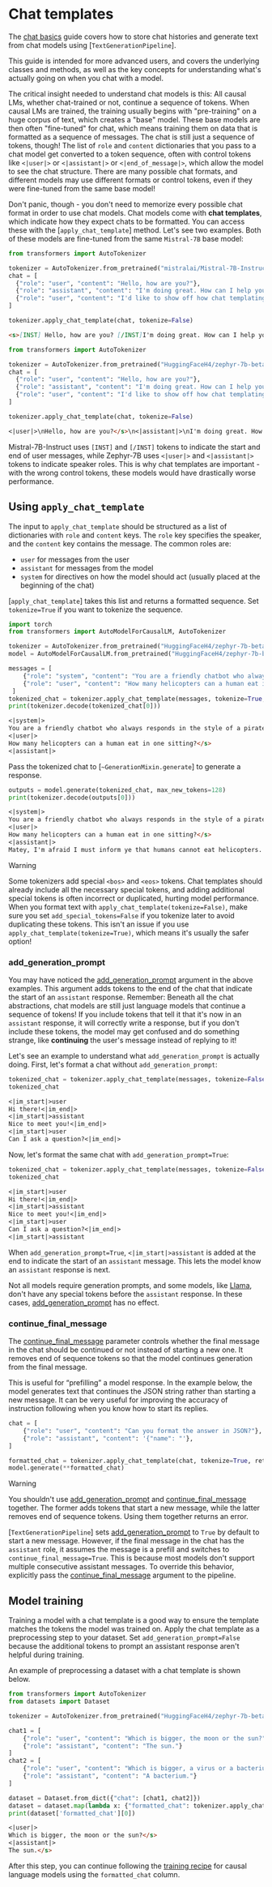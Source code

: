<!--Copyright 2024 The HuggingFace Team. All rights reserved.

Licensed under the Apache License, Version 2.0 (the "License"); you may not use this file except in compliance with
the License. You may obtain a copy of the License at

http://www.apache.org/licenses/LICENSE-2.0

Unless required by applicable law or agreed to in writing, software distributed under the License is distributed on
an "AS IS" BASIS, WITHOUT WARRANTIES OR CONDITIONS OF ANY KIND, either express or implied. See the License for the
specific language governing permissions and limitations under the License.

⚠️ Note that this file is in Markdown but contain specific syntax for our doc-builder (similar to MDX) that may not be
rendered properly in your Markdown viewer.

-->

# Chat templates

The [chat basics](./conversations) guide covers how to store chat histories and generate text from chat models using [`TextGenerationPipeline`].

This guide is intended for more advanced users, and covers the underlying classes and methods, as well as the key concepts for understanding what's actually going on when you chat with a model.

The critical insight needed to understand chat models is this: All causal LMs, whether chat-trained or not, continue a sequence of tokens. When causal LMs are trained, the training usually begins with "pre-training" on a huge corpus of text, which creates a "base" model.
These base models are then often "fine-tuned" for chat, which means training them on data that is formatted as a sequence of messages. The chat is still just a sequence of tokens, though! The list of `role` and `content` dictionaries that you pass
to a chat model get converted to a token sequence, often with control tokens like `<|user|>` or `<|assistant|>` or `<|end_of_message|>`, which allow the model to see the chat structure.
There are many possible chat formats, and different models may use different formats or control tokens, even if they were fine-tuned from the same base model!

Don't panic, though - you don't need to memorize every possible chat format in order to use chat models. Chat models come with **chat templates**, which indicate how they expect chats to be formatted.
You can access these with the [`apply_chat_template`] method. Let's see two examples. Both of these models are fine-tuned from the same `Mistral-7B` base model:

<hfoptions id="template">
<hfoption id="Mistral">

```py
from transformers import AutoTokenizer

tokenizer = AutoTokenizer.from_pretrained("mistralai/Mistral-7B-Instruct-v0.1")
chat = [
  {"role": "user", "content": "Hello, how are you?"},
  {"role": "assistant", "content": "I'm doing great. How can I help you today?"},
  {"role": "user", "content": "I'd like to show off how chat templating works!"},
]

tokenizer.apply_chat_template(chat, tokenize=False)
```

```md
<s>[INST] Hello, how are you? [/INST]I'm doing great. How can I help you today?</s> [INST] I'd like to show off how chat templating works! [/INST]
```

</hfoption>
<hfoption id="Zephyr">

```py
from transformers import AutoTokenizer

tokenizer = AutoTokenizer.from_pretrained("HuggingFaceH4/zephyr-7b-beta")
chat = [
  {"role": "user", "content": "Hello, how are you?"},
  {"role": "assistant", "content": "I'm doing great. How can I help you today?"},
  {"role": "user", "content": "I'd like to show off how chat templating works!"},
]

tokenizer.apply_chat_template(chat, tokenize=False)
```

```md
<|user|>\nHello, how are you?</s>\n<|assistant|>\nI'm doing great. How can I help you today?</s>\n<|user|>\nI'd like to show off how chat templating works!</s>\n
```

</hfoption>
</hfoptions>

Mistral-7B-Instruct uses `[INST]` and `[/INST]` tokens to indicate the start and end of user messages, while Zephyr-7B uses `<|user|>` and `<|assistant|>` tokens to indicate speaker roles. This is why chat templates are important - with the wrong control tokens, these models would have drastically worse performance.

## Using `apply_chat_template`

The input to `apply_chat_template` should be structured as a list of dictionaries with `role` and `content` keys. The `role` key specifies the speaker, and the `content` key contains the message. The common roles are:

 - `user` for messages from the user
 - `assistant` for messages from the model
 - `system` for directives on how the model should act (usually placed at the beginning of the chat)

[`apply_chat_template`] takes this list and returns a formatted sequence. Set `tokenize=True` if you want to tokenize the sequence.

```py
import torch
from transformers import AutoModelForCausalLM, AutoTokenizer

tokenizer = AutoTokenizer.from_pretrained("HuggingFaceH4/zephyr-7b-beta")
model = AutoModelForCausalLM.from_pretrained("HuggingFaceH4/zephyr-7b-beta", device_map="auto", dtype=torch.bfloat16)

messages = [
    {"role": "system", "content": "You are a friendly chatbot who always responds in the style of a pirate",},
    {"role": "user", "content": "How many helicopters can a human eat in one sitting?"},
 ]
tokenized_chat = tokenizer.apply_chat_template(messages, tokenize=True, add_generation_prompt=True, return_tensors="pt")
print(tokenizer.decode(tokenized_chat[0]))
```

```md
<|system|>
You are a friendly chatbot who always responds in the style of a pirate</s>
<|user|>
How many helicopters can a human eat in one sitting?</s>
<|assistant|>
```

Pass the tokenized chat to [`~GenerationMixin.generate`] to generate a response.

```py
outputs = model.generate(tokenized_chat, max_new_tokens=128) 
print(tokenizer.decode(outputs[0]))
```

```md
<|system|>
You are a friendly chatbot who always responds in the style of a pirate</s>
<|user|>
How many helicopters can a human eat in one sitting?</s>
<|assistant|>
Matey, I'm afraid I must inform ye that humans cannot eat helicopters. Helicopters are not food, they are flying machines. Food is meant to be eaten, like a hearty plate o' grog, a savory bowl o' stew, or a delicious loaf o' bread. But helicopters, they be for transportin' and movin' around, not for eatin'. So, I'd say none, me hearties. None at all.
```

> [!WARNING]
> Some tokenizers add special `<bos>` and `<eos>` tokens. Chat templates should already include all the necessary special tokens, and adding additional special tokens is often incorrect or duplicated, hurting model performance. When you format text with `apply_chat_template(tokenize=False)`, make sure you set `add_special_tokens=False` if you tokenize later to avoid duplicating these tokens.
> This isn't an issue if you use `apply_chat_template(tokenize=True)`, which means it's usually the safer option!

### add_generation_prompt

You may have noticed the [add_generation_prompt](https://huggingface.co/docs/transformers/internal/tokenization_utils#transformers.PreTrainedTokenizerBase.apply_chat_template.add_generation_prompt) argument in the above examples.
This argument adds tokens to the end of the chat that indicate the start of an `assistant` response. Remember: Beneath all the chat abstractions, chat models are still just language models that continue a sequence of tokens!
If you include tokens that tell it that it's now in an `assistant` response, it will correctly write a response, but if you don't include these tokens, the model may get confused and do something strange, like **continuing** the user's message instead of replying to it!

Let's see an example to understand what `add_generation_prompt` is actually doing. First, let's format a chat without `add_generation_prompt`:

```py
tokenized_chat = tokenizer.apply_chat_template(messages, tokenize=False, add_generation_prompt=False)
tokenized_chat
```

```md
<|im_start|>user
Hi there!<|im_end|>
<|im_start|>assistant
Nice to meet you!<|im_end|>
<|im_start|>user
Can I ask a question?<|im_end|>
```

Now, let's format the same chat with `add_generation_prompt=True`:

```py
tokenized_chat = tokenizer.apply_chat_template(messages, tokenize=False, add_generation_prompt=True)
tokenized_chat
```

```md
<|im_start|>user
Hi there!<|im_end|>
<|im_start|>assistant
Nice to meet you!<|im_end|>
<|im_start|>user
Can I ask a question?<|im_end|>
<|im_start|>assistant

```

When `add_generation_prompt=True`, `<|im_start|>assistant` is added at the end to indicate the start of an `assistant` message. This lets the model know an `assistant` response is next.

Not all models require generation prompts, and some models, like [Llama](./model_doc/llama), don't have any special tokens before the `assistant` response. In these cases, [add_generation_prompt](https://huggingface.co/docs/transformers/internal/tokenization_utils#transformers.PreTrainedTokenizerBase.apply_chat_template.add_generation_prompt) has no effect.

### continue_final_message

The [continue_final_message](https://huggingface.co/docs/transformers/internal/tokenization_utils#transformers.PreTrainedTokenizerBase.apply_chat_template.continue_final_message) parameter controls whether the final message in the chat should be continued or not instead of starting a new one. It removes end of sequence tokens so that the model continues generation from the final message.

This is useful for “prefilling” a model response. In the example below, the model generates text that continues the JSON string rather than starting a new message. It can be very useful for improving the accuracy of instruction following when you know how to start its replies.

```py
chat = [
    {"role": "user", "content": "Can you format the answer in JSON?"},
    {"role": "assistant", "content": '{"name": "'},
]

formatted_chat = tokenizer.apply_chat_template(chat, tokenize=True, return_dict=True, continue_final_message=True)
model.generate(**formatted_chat)
```

> [!WARNING]
> You shouldn't use [add_generation_prompt](https://huggingface.co/docs/transformers/internal/tokenization_utils#transformers.PreTrainedTokenizerBase.apply_chat_template.add_generation_prompt) and [continue_final_message](https://huggingface.co/docs/transformers/internal/tokenization_utils#transformers.PreTrainedTokenizerBase.apply_chat_template.continue_final_message) together. The former adds tokens that start a new message, while the latter removes end of sequence tokens. Using them together returns an error.

[`TextGenerationPipeline`] sets [add_generation_prompt](https://huggingface.co/docs/transformers/internal/tokenization_utils#transformers.PreTrainedTokenizerBase.apply_chat_template.add_generation_prompt) to `True` by default to start a new message. However, if the final message in the chat has the `assistant` role, it assumes the message is a prefill and switches to `continue_final_message=True`. This is because most models don't support multiple consecutive assistant messages. To override this behavior, explicitly pass the [continue_final_message](https://huggingface.co/docs/transformers/internal/tokenization_utils#transformers.PreTrainedTokenizerBase.apply_chat_template.continue_final_message) argument to the pipeline.

## Model training

Training a model with a chat template is a good way to ensure the template matches the tokens the model was trained on. Apply the chat template as a preprocessing step to your dataset. Set `add_generation_prompt=False` because the additional tokens to prompt an assistant response aren't helpful during training.

An example of preprocessing a dataset with a chat template is shown below.

```py
from transformers import AutoTokenizer
from datasets import Dataset

tokenizer = AutoTokenizer.from_pretrained("HuggingFaceH4/zephyr-7b-beta")

chat1 = [
    {"role": "user", "content": "Which is bigger, the moon or the sun?"},
    {"role": "assistant", "content": "The sun."}
]
chat2 = [
    {"role": "user", "content": "Which is bigger, a virus or a bacterium?"},
    {"role": "assistant", "content": "A bacterium."}
]

dataset = Dataset.from_dict({"chat": [chat1, chat2]})
dataset = dataset.map(lambda x: {"formatted_chat": tokenizer.apply_chat_template(x["chat"], tokenize=False, add_generation_prompt=False)})
print(dataset['formatted_chat'][0])
```

```md
<|user|>
Which is bigger, the moon or the sun?</s>
<|assistant|>
The sun.</s>
```

After this step, you can continue following the [training recipe](./tasks/language_modeling) for causal language models using the `formatted_chat` column.
